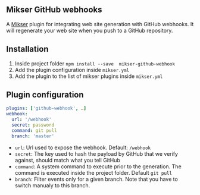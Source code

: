 ## Mikser GitHub webhooks
A [Mikser](https://github.com/almero-digital-marketing/mikser) plugin for integrating web site generation with GitHub webhooks. It will regenerate your web site when you push to a GitHub repository.

## Installation
1. Inside project folder `npm install --save  mikser-github-webhook`
2. Add the plugin configuration inside `mikser.yml`
3. Add the plugin to the list of mikser plugins inside `mikser.yml`

## Plugin configuration
```yaml
plugins: ['github-webhook', …]
webhook:
  url: '/webhook'
  secret: password
  command: git pull
  branch: 'master'
```

* `url`: Url used to expose the webhook. Default: `/webhook`
* `secret`: The key used to hash the payload by GitHub that we verify against, should match what you tell GitHub
* `command`: A system command to execute prior to the generation. The command is executed inside the project folder. Default `git pull`
* `branch`: Filter events only for a given branch. Note that you have to switch manualy to this branch.